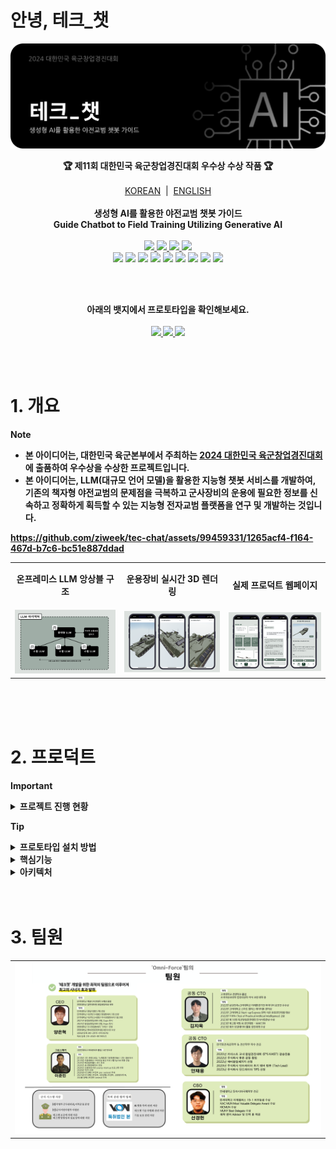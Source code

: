 # 안녕, 테크\_챗

<img src="./src/banner_ko.png"/>

<p align="center">
 <strong>🏆 제11회 대한민국 육군창업경진대회 우수상 수상 작품 🏆</strong>
 <br/>
 <br/>
 <a href='https://github.com/ziweek/desirable-sea/blob/main/README.md'>KOREAN</a>
 &nbsp;|&nbsp;
 <a href='https://github.com/ziweek/desirable-sea/blob/main/README_EN.md'>ENGLISH</a>
 <br/>
 <br/>
 <strong>생성형 AI를 활용한 야전교범 챗봇 가이드</strong>
 <br/>
 <strong>Guide Chatbot to Field Training Utilizing Generative AI</strong>
 <br/>
 <br/>
 
 <a href='https://paperswithcode.com/paper/mistral-7b'>
 <img src="https://img.shields.io/badge/Paperswithcode-Mistral%207B-25c2a0?style=flat-square"/>
 </a>
  <a href='https://paperswithcode.com/paper/gemma-open-models-based-on-gemini-research'>
    <img src="https://img.shields.io/badge/Paperswithcode-Gemma-25c2a0?style=flat-square"/>
  </a>
  <a href='https://ollama.com/'>
    <img src="https://img.shields.io/badge/LLM%20Env-Ollama-faf9f6?style=flat-square"/>
  </a>
  <a href='https://github.com/Chainlit/chainlit'>
    <img src="https://img.shields.io/badge/LangChain-Chainlit-FF0A6B?style=flat-square"/>
  </a>
  <br/>
 
  <img src="https://img.shields.io/badge/Next.js-000000?style=flat-square&logo=nextdotjs&logoColor=white"/>
  <img src="https://img.shields.io/badge/PWA-5A0FC8?style=flat-square&logo=pwa&logoColor=white"/> 
  <img src="https://img.shields.io/badge/NestJS-E0234E?style=flat-square&logo=nestjs&logoColor=white"/>
  <img src="https://img.shields.io/badge/MySQL-4479A1?style=flat-square&logo=mysql&logoColor=white"/>
  <img src="https://img.shields.io/badge/MongoDB-47A248?style=flat-square&logo=mongodb&logoColor=white"/>
  <img src="https://img.shields.io/badge/Jenkins-D24939?style=flat-square&logo=jenkins&logoColor=white"/>
  <img src="https://img.shields.io/badge/Docker-2496ED?style=flat-square&logo=docker&logoColor=white"/>
  <img src="https://img.shields.io/badge/AWS-232F3E?style=flat-square&logo=amazonaws&logoColor=white"/>
  <img src="https://img.shields.io/badge/Redis-DC382D?style=flat-square&logo=redis&logoColor=white"/>
</p>
<br/>
<br/>
  
<p align="center">  
  <strong>아래의 뱃지에서 프로토타입을 확인해보세요.<strong>
  <br/>
  <br/>
  <a href='https://tec-chat.vercel.app/'>
    <img src="https://img.shields.io/badge/Product-Vercel-000000?style=flat-square"/>
  </a>
  <a href='https://goor.me/edkv2g6bKZt7nopy6'>
    <img src="https://img.shields.io/badge/Model-goorm-ffffff?style=flat-square"/>
  </a>
  <a href='https://colab.research.google.com/drive/13-VZyx3LiYPRS8aw-AcMSBK0Z4--TF2j?usp=sharing'>
    <img src="https://img.shields.io/badge/Tutorial-Google%20Colab-F9AB00?style=flat-square"/>
  </a>
</p>

<br/>
<br/>

# 1. 개요

> [!NOTE]
>
> - 본 아이디어는, 대한민국 육군본부에서 주최하는 [2024 대한민국 육군창업경진대회](https://www.army-startup.co.kr/)에 출품하여 우수상을 수상한 프로젝트입니다.
> - 본 아이디어는, LLM(대규모 언어 모델)을 활용한 지능형 챗봇 서비스를 개발하여, 기존의 책자형 야전교범의 문제점을 극복하고 군사장비의 운용에 필요한 정보를 신속하고 정확하게 획득할 수 있는 지능형 전자교범 플랫폼을 연구 및 개발하는 것입니다.

https://github.com/ziweek/tec-chat/assets/99459331/1265acf4-f164-467d-b7c6-bc51e887ddad

<table>
  <tr>
     <td>
      <p align='center'>
        온프레미스 LLM 앙상블 구조
      </p>
    </td>
    <td>
      <p align='center'>
       운용장비 실시간 3D 렌더링
      </p>
    </td>
    <td>
      <p align='center'>
        실제 프로덕트 웹페이지
      </p>
    </td>
  </tr>
   <tr>
    <td>
      <img src="./src/intro1.png" width="100%"/>
    </td>
    <td>
      <img src="./src/intro2.png" width="100%"/>
    </td>
    <td>
      <img src="./src/intro3.png" width="100%"/>
    </td>
  </tr>
</table>
<br/>

<br/>
<br/>

# 2. 프로덕트

> [!IMPORTANT]
>
> <details> <summary><b>프로젝트 진행 현황</b></summary>
> <br/>
>
> - [x] 기획안 작성 완료 :ok_hand:
> - [x] 프론트엔드 개발 완료 :ok_hand:
> - [x] 벡엔드 개발 완료 :ok_hand:
> - [x] LLM 서버 개발 완료 :ok_hand:
> - [x] 데이터베이스 구축 완료 :ok_hand:
> - [x] 소개자료 및 시연영상 제작 완료 :ok_hand:
>
> </details>

> [!tip]
>
> <details> <summary><b>프로토타입 설치 방법</b></summary>
> <br/>
>
> iOS에서 설치하는 방법:
>
> 1.  iOS 기기에서 Safari를 열고 [PWA가 호스팅된 URL](https://desirable-sea.vercel.app/)로 이동합니다.
> 2.  화면 하단에 있는 공유 아이콘을 탭합니다.
> 3.  화면을 아래로 스크롤하여 "홈 화면에 추가"를 탭합니다.
> 4.  우측 상단의 "추가"를 탭합니다.
>
> Android에서 설치하는 방법:
>
> 1.  Android 기기에서 Chrome 브라우저를 열고 [PWA가 호스팅된 URL](https://desirable-sea.vercel.app/)로 이동합니다.
> 2.  화면 우측 상단의 세 점 메뉴를 탭합니다.
> 3.  "홈 화면에 추가"를 탭합니다.
> 4.  우측 상단의 "추가"를 탭합니다.
> </details>

<details >
 <summary><b>핵심기능</b></summary><br/>

#### 1. On-Premise 환경의 LLM 앙상블 구조

 <table>
   <tr>
     <td width="50%">
      <img src="./src/func1.png" width="100%">
    </td>
    <td>
     <p align="left">이 기능은 로컬 환경에 여러 언어 모델을 구축하고 연동하여 보안성을 강화하며, 대규모 데이터를 실시간으로 처리하는 데 필요한 성능을 제공합니다. 이를 통해 신속한 응답 및 정확한 정비 지원을 가능케 합니다.</p>
    </td>
  </tr>
</table>

<br/>

#### 2. 운용장비 구조도의 실시간 3D 렌더링

 <table>
   <tr>
     <td width="50%">
      <img src="./src/func2.png" width="100%">
    </td>
    <td width="50%">
      <p align="left">이 기능은 운용되는 장비의 구조도를 실시간으로 3D 렌더링하여 사용자에게 제공합니다. 이를 통해 사용자는 복잡한 장비 구조를 명확하게 이해할 수 있으며, 효율적으로 정비를 마칠 수 있습니다.</p>
    </td>
  </tr>
</table>

<br/>

#### 3. 멀티모달 지원으로 사용자 편의성 개선

 <table>
   <tr>
     <td width="50%">
      <img src="./src/func3.png" width="100%">
    </td>
    <td width="50%">
     <p align="left">해당 기능은 텍스트, 음성, 이미지 등 다양한 멀티모달 자원을 대상으로 질의어 입력을 지원하여 사용자의 편의성을 높입니다. 사용자는 자신에게 가장 편한 방식으로 상호작용할 수 있으며, 이를 통해 사용자 편의성을 극대화할 수 있습니다.</p>
    </td>
  </tr>
</table>

<br/>
<br/>

</details>

<details >
  <summary><b>아키텍처</b></summary><br/>

#### 프로덕트 아키텍처

 <table>
  <tr>
     <td>
      <img width="100%" src="./src/ux-flow-chart.png">
    </td>
  </tr>
   <tr>
    <td width="50%">
           <p align="left">본 프로젝트의 아키텍처는 데이터 전처리 수행 서버(초고해생도 이미지 개선 딥러닝 모델), 핵심 기능 수행 서버(소형 객체 식별 딥러닝 모델), 그리고 웹 어플리케이션(프론트엔드와 벡엔드 및 데이터베이스)으로 구성되어 있습니다.</p>
    </td>
  </tr>
</table>
</details>

<br/>
<br/>

# 3. 팀원

 <table>
  <tr>
     <td>
      <img width="100%" src="./src/team.png">
    </td>
  </tr>
</table>
